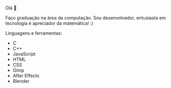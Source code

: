 Olá 👋

Faço graduação na área da computação. Sou desenvolvedor, entusiasta em tecnologia e apreciador da matemática! :)


Linguagens e ferramentas:
- C
- C++
- JavaScript
- HTML
- CSS
- Gimp
- After Effects
- Blender
